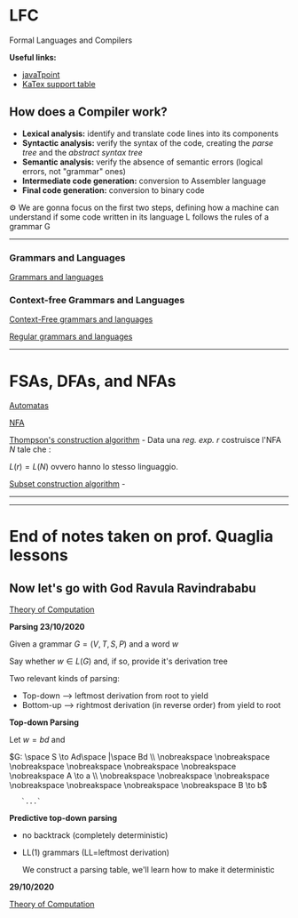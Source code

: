 # LFC
Formal Languages and Compilers

**Useful links:**

- [javaTpoint](https://www.javatpoint.com/automata-tutorial)
- [KaTex support table](https://katex.org/docs/support_table.html)

## How does a Compiler work?

- **Lexical analysis:** identify and translate code lines into its components
- **Syntactic analysis:** verify the syntax of the code, creating the *parse tree* and the *abstract syntax tree*
- **Semantic analysis:** verify the absence of semantic errors (logical errors, not "grammar" ones)
- **Intermediate code generation:** conversion to Assembler language
- **Final code generation:** conversion to binary code

<aside>
⚙ We are gonna focus on the first two steps, defining how a machine can understand if some code written in its language L follows the rules of a grammar G

</aside>

---

### Grammars and Languages

[Grammars and languages](Grammars%20and%20languages%209848aeaf688f42e3891907fcf497330c.md) 

### Context-free Grammars and Languages

[Context-Free grammars and languages](Context-Free%20grammars%20and%20languages%209ab88fe8364a4d64b4c5bdae2ee98286.md) 

[Regular grammars and languages](Regular%20grammars%20and%20languages%20431a9ca95e4542478cc2127aae1744aa.md) 

---

# FSAs, DFAs, and NFAs

[Automatas](Automatas%2034abf3de0ed345178bfea4110ce42489.md) 

[NFA](NFA%207ebf251672cb404dbb0a3e50554c1f86.md) 

[Thompson's construction algorithm](Thompson's%20construction%20algorithm%209d74afa0da4d472c8380f3d1492d83bc.md) - Data una *reg. exp. $r$* costruisce l'NFA $N$ tale che :

$L(r)=L(N)$  ovvero hanno lo stesso linguaggio.

[Subset construction algorithm](Subset%20construction%20algorithm%20b0c5486b8ae14912b2ce3cac6fb9454c.md) - 

---

---

# End of notes taken on prof. Quaglia lessons

## Now let's go with God Ravula Ravindrababu

[Theory of Computation](Theory%20of%20Computation%20518fec38c3194836a173b6d0651ded3c.md) 

**Parsing 23/10/2020**

Given a grammar $G=(V,T,S,P)$ and a word $w$

Say whether $w \in L(G)$ and, if so, provide it's derivation tree

Two relevant kinds of parsing:

- Top-down —> leftmost derivation from root to yield
- Bottom-up —> rightmost derivation (in reverse order) from yield to root

**Top-down Parsing**

Let $w=bd$ and

$G: \space S \to Ad\space |\space Bd \\ \nobreakspace \nobreakspace \nobreakspace \nobreakspace \nobreakspace \nobreakspace \nobreakspace A \to a \\ \nobreakspace \nobreakspace \nobreakspace \nobreakspace \nobreakspace \nobreakspace \nobreakspace B \to b$

       `...`

**Predictive top-down parsing**

- no backtrack (completely deterministic)
- LL(1) grammars (LL=leftmost derivation)
    
    We construct a parsing table, we'll learn how to make it deterministic
    

**29/10/2020** 

[Theory of Computation](Theory%20of%20Computation%20518fec38c3194836a173b6d0651ded3c.md)